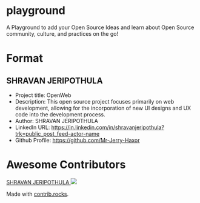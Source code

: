 # playground
A Playground to add your Open Source Ideas and learn about Open Source community, culture, and practices on the go!

# Format
## SHRAVAN JERIPOTHULA
- Project title: OpenWeb
- Description: This open source project focuses primarily on web development, allowing for the incorporation of new UI designs and UX code into the development process.
- Author: SHRAVAN JERIPOTHULA
- LinkedIn URL: https://in.linkedin.com/in/shravanjeripothula?trk=public_post_feed-actor-name
- Github Profile: https://github.com/Mr-Jerry-Haxor

# Awesome Contributors
<a href="https://github.com/Mr-Jerry-Haxor">
  SHRAVAN JERIPOTHULA
</a>
<a href="https://github.com/Mr-Jerry-Haxor">
  <img src="https://res.cloudinary.com/jerryhaxor/image/upload/v1678446336/Screenshot_298_zawfzf.png" />
</a>

Made with [contrib.rocks](https://contrib.rocks).

